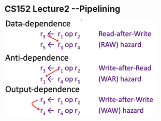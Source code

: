 # CS152 Lecture2 --Pipelining

![20220513105012](https://raw.githubusercontent.com/zxc2012/image/main/20220513105012.png)
